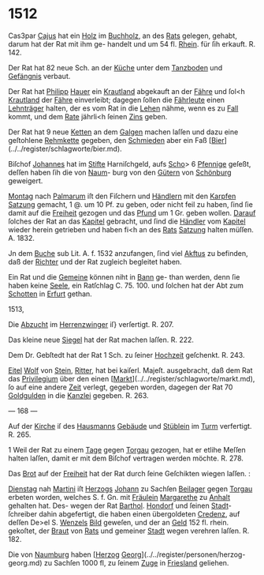 # 1512

Cas3par [Cajus](../../register/worte/cajus.md) hat ein [Holz](../../register/worte/holz.md) im [Buchholz](../../register/worte/buchholz.md), an des
[Rats](../../register/orte/rats.md) gelegen, gehabt, darum hat der Rat mit ihm ge-
handelt und um 54 fl. [Rhein](../../register/worte/rhein.md). für ſih erkauft. R. 142.

Der Rat hat 82 neue Sch. an der [Küche](../../register/worte/küche.md) unter dem
[Tanzboden](../../register/worte/tanzboden.md) und [Gefängnis](../../register/worte/gefängnis.md) verbaut.

Der Rat hat [Philipp](../../register/worte/philipp.md) [Hauer](../../register/worte/hauer.md) ein [Krautland](../../register/worte/krautland.md) abgekauft
an der [Fähre](../../register/worte/fähre.md) und ſol<h [Krautland](../../register/worte/krautland.md) der [Fähre](../../register/worte/fähre.md) einverleibt;
dagegen ſollen die [Fährleute](../../register/worte/fährleute.md) einen [Lehnträger](../../register/worte/lehnträger.md) halten, der
es vom Rat in die [Lehen](../../register/worte/lehen.md) nähme, wenn es zu [Fall](../../register/orte/fall.md) kommt,
und dem [Rate](../../register/worte/rate.md) jährli<h ſeinen [Zins](../../register/worte/zins.md) geben.

Der Rat hat 9 neue [Ketten](../../register/worte/ketten.md) an dem [Galgen](../../register/worte/galgen.md) machen
laſſen und dazu eine geſtohlene [Rehmkette](../../register/worte/rehmkette.md) gegeben, den
[Schmieden](../../register/worte/schmieden.md) aber ein Faß [[Bier](../../register/worte/bier.md)](../../register/schlagworte/bier.md).

Biſchof [Johannes](../../register/worte/johannes.md) hat im [Stifte](../../register/worte/stifte.md) Harniſchgeld, aufs
[Scho](../../register/worte/scho.md)> 6 [Pfennige](../../register/worte/pfennige.md) geſeßt, deſſen haben ſih die von [Naum](../../register/worte/naum.md)-
burg von den [Gütern](../../register/worte/gütern.md) von [Schönburg](../../register/orte/schönburg.md) geweigert.

[Montag](../../register/worte/montag.md) nach [Palmarum](../../register/orte/palmarum.md) iſt den Fiſchern und [Händlern](../../register/worte/händlern.md)
mit den [Karpfen](../../register/worte/karpfen.md) [Satzung](../../register/worte/satzung.md) gemacht, 1 @. um 10 Pf. zu
geben, oder nicht feil zu haben, ſind ſie damit auf die
[Freiheit](../../register/worte/freiheit.md) gezogen und das [Pfund](../../register/worte/pfund.md) um 1 Gr. geben wollen.
[Darauf](../../register/worte/darauf.md) ſolches der Rat an das [Kapitel](../../register/worte/kapitel.md) gebracht, und ſind
die [Händler](../../register/worte/händler.md) vom [Kapitel](../../register/worte/kapitel.md) wieder herein getrieben und
haben fi<h an des [Rats](../../register/orte/rats.md) [Satzung](../../register/worte/satzung.md) halten müſſen. A. 1832.

Jn dem [Buche](../../register/worte/buche.md) sub Lit. A. f. 1532 anzufangen, ſind
viel [Akftus](../../register/worte/akftus.md) zu befinden, daß der [Richter](../../register/worte/richter.md) und der Rat
zugleich begleitet haben.

Ein Rat und die [Gemeine](../../register/worte/gemeine.md) können niht in [Bann](../../register/orte/bann.md) ge-
than werden, denn ſie haben keine [Seele](../../register/worte/seele.md), ein Ratſchlag
C. 75. 100. und ſolchen hat der Abt zum [Schotten](../../register/worte/schotten.md) in
[Erfurt](../../register/orte/erfurt.md) gethan.

1513,

Die [Abzucht](../../register/worte/abzucht.md) im [Herrenzwinger](../../register/worte/herrenzwinger.md) iſ} verſertigt. R. 207.

Das kleine neue [Siegel](../../register/worte/siegel.md) hat der Rat machen laſſen.
R. 222.

Dem Dr. Gebſtedt hat der Rat 1 Sch. zu ſeiner
[Hochzeit](../../register/worte/hochzeit.md) geſchenkt. R. 243.

[Eitel](../../register/worte/eitel.md) [Wolf](../../register/worte/wolf.md) von [Stein](../../register/orte/stein.md), [Ritter](../../register/worte/ritter.md), hat bei kaiſerl. Majeſt.
ausgebracht, daß dem Rat das [Privilegium](../../register/worte/privilegium.md) über den einen
[[Markt](../../register/worte/markt.md)](../../register/schlagworte/markt.md), ſo auf eine andere [Zeit](../../register/worte/zeit.md) verlegt, gegeben worden,
dagegen der Rat 70 [Goldgulden](../../register/worte/goldgulden.md) in die [Kanzlei](../../register/worte/kanzlei.md) gegeben.
R. 263.


— 168 —

Auf der [Kirche](../../register/worte/kirche.md) iſ des [Hausmanns](../../register/worte/hausmanns.md) [Gebäude](../../register/worte/gebäude.md) und
[Stüblein](../../register/worte/stüblein.md) im [Turm](../../register/worte/turm.md) verfertigt. R. 265.

1 Weil der Rat zu einem [Tage](../../register/worte/tage.md) gegen [Torgau](../../register/worte/torgau.md) gezogen,
hat er etlihe Meſſen halten laſſen, damit er mit dem
Biſchof vertragen werden möchte. R. 278.

Das [Brot](../../register/worte/brot.md) auf der [Freiheit](../../register/worte/freiheit.md) hat der Rat durch ſeine
Geſchikten wiegen laſſen. :

[Dienstag](../../register/worte/dienstag.md) nah [Martini](../../register/worte/martini.md) iſt [Herzogs](../../register/worte/herzogs.md) [Johann](../../register/worte/johann.md) zu Sachſen
[Beilager](../../register/worte/beilager.md) gegen [Torgau](../../register/worte/torgau.md) erbeten worden, welches S. f. Gn.
mit [Fräulein](../../register/worte/fräulein.md) [Margarethe](../../register/worte/margarethe.md) zu [Anhalt](../../register/orte/anhalt.md) gehalten hat. Des-
wegen der Rat [Barthol](../../register/worte/barthol.md). [Hondorf](../../register/worte/hondorf.md) und ſeinen [Stadt](../../register/worte/stadt.md)-
ſchreiber dahin abgefertigt, die haben einen übergoldeten
[Credenz](../../register/worte/credenz.md), auf deſſen De>el S. [Wenzels](../../register/worte/wenzels.md) [Bild](../../register/worte/bild.md) geweſen, und
der an [Geld](../../register/worte/geld.md) 152 fl. rhein. gekoſtet, der [Braut](../../register/worte/braut.md) von [Rats](../../register/orte/rats.md) und
gemeiner [Stadt](../../register/worte/stadt.md) wegen verehren laſſen. R. 182.

Die von [Naumburg](../../register/orte/naumburg.md) haben [[Herzog](../../register/worte/herzog.md) [Georg](../../register/worte/georg.md)](../../register/personen/herzog-georg.md) zu Sachſen
1000 fl, zu ſeinem [Zuge](../../register/worte/zuge.md) in [Friesland](../../register/orte/friesland.md) geliehen.
